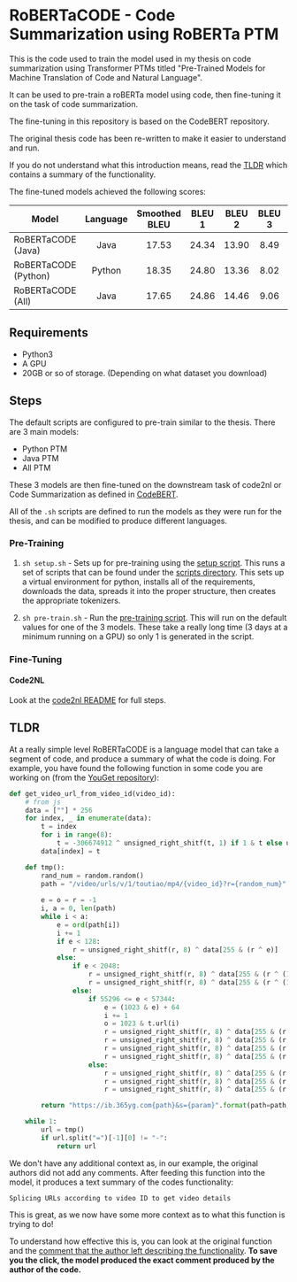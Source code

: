 # RoBERTaCODE - Code Summarization using RoBERTa PTM
This is the code used to train the model used in my thesis
on code summarization using Transformer PTMs titled "Pre-Trained Models for 
Machine Translation of Code and Natural Language".

It can be used to pre-train a roBERTa model using code, then fine-tuning it on 
the task of code summarization.

The fine-tuning in this repository is based on the CodeBERT repository. 

The original thesis code has been re-written to make it easier to understand and
run.

If you do not understand what this introduction means, read the [TLDR](#TLDR) 
which contains a summary of the functionality.

The fine-tuned models achieved the following scores:

| Model                  | Language   | Smoothed BLEU | BLEU 1 | BLEU 2 | BLEU 3 | BLEU 4 | METEOR | ROUGE_L | CIDEr |
| ------------------     |:----------:| :------------:| :-----:| :-----:| :-----:| :-----:| :-----:| :------:| -----:|
| RoBERTaCODE (Java)     |    Java    |     17.53     |  24.34 |  13.90 |  8.49  |  5.49  |  19.38 |  34.27  | 0.85  |
| RoBERTaCODE (Python)   |   Python   |     18.35     |  24.80 |  13.36 |  8.02  |  5.20  |  19.44 |  34.47  | 0.88  |
| RoBERTaCODE (All)      |    Java    |     17.65     |  24.86 |  14.46 |  9.06  |  6.01  |  19.40 |  33.95  | 0.91  |



## Requirements
- Python3
- A GPU
- 20GB or so of storage. (Depending on what dataset you download)

## Steps

The default scripts are configured to pre-train similar to the thesis. There
are 3 main models:

- Python PTM
- Java PTM
- All PTM

These 3 models are then fine-tuned on the downstream task of code2nl or Code
Summarization as defined in [CodeBERT](https://github.com/microsoft/CodeBERT).

All of the `.sh` scripts are defined to run the models as they were run for 
the thesis, and can be modified to produce different languages.

### Pre-Training

1. `sh setup.sh` - Sets up for pre-training using the [setup script](setup.sh). This runs a set of scripts that can be found under the [scripts directory](./scripts/). This sets up a virtual environment for python, installs all of the requirements, downloads the data, spreads it into the proper structure, then creates the appropriate tokenizers.

2. `sh pre-train.sh` - Run the [pre-training script](./pre_train/pre-train.sh). This will run 
    on the default values for one of the 3 models. These take a really long time (3 days at a
    minimum running on a GPU) so only 1 is generated in the script.

### Fine-Tuning

#### Code2NL
Look at the [code2nl README](./code2nl/README.md) for full steps.

## TLDR
At a really simple level RoBERTaCODE is a language model that can take a segment 
of code, and produce a summary of what the code is doing. For example, you have
found the following function in some code you are working on (from the [YouGet 
repository](https://github.com/soimort/you-get)):

```py
def get_video_url_from_video_id(video_id):
    # from js
    data = [""] * 256
    for index, _ in enumerate(data):
        t = index
        for i in range(8):
            t = -306674912 ^ unsigned_right_shitf(t, 1) if 1 & t else unsigned_right_shitf(t, 1)
        data[index] = t

    def tmp():
        rand_num = random.random()
        path = "/video/urls/v/1/toutiao/mp4/{video_id}?r={random_num}".format(video_id=video_id,
                                                                              random_num=str(rand_num)[2:])
        e = o = r = -1
        i, a = 0, len(path)
        while i < a:
            e = ord(path[i])
            i += 1
            if e < 128:
                r = unsigned_right_shitf(r, 8) ^ data[255 & (r ^ e)]
            else:
                if e < 2048:
                    r = unsigned_right_shitf(r, 8) ^ data[255 & (r ^ (192 | e >> 6 & 31))]
                    r = unsigned_right_shitf(r, 8) ^ data[255 & (r ^ (128 | 63 & e))]
                else:
                    if 55296 <= e < 57344:
                        e = (1023 & e) + 64
                        i += 1
                        o = 1023 & t.url(i)
                        r = unsigned_right_shitf(r, 8) ^ data[255 & (r ^ (240 | e >> 8 & 7))]
                        r = unsigned_right_shitf(r, 8) ^ data[255 & (r ^ (128 | e >> 2 & 63))]
                        r = unsigned_right_shitf(r, 8) ^ data[255 & (r ^ (128 | o >> 6 & 15 | (3 & e) << 4))]
                        r = unsigned_right_shitf(r, 8) ^ data[255 & (r ^ (128 | 63 & o))]
                    else:
                        r = unsigned_right_shitf(r, 8) ^ data[255 & (r ^ (224 | e >> 12 & 15))]
                        r = unsigned_right_shitf(r, 8) ^ data[255 & (r ^ (128 | e >> 6 & 63))]
                        r = unsigned_right_shitf(r, 8) ^ data[255 & (r ^ (128 | 63 & e))]

        return "https://ib.365yg.com{path}&s={param}".format(path=path, param=unsigned_right_shitf(r ^ -1, 0))

    while 1:
        url = tmp()
        if url.split("=")[-1][0] != "-":
            return url
```
 
We don't have any additional context as, in our example, the original authors 
did not add any comments. After feeding this function into the model, it 
produces a text summary of the codes functionality:

```
Splicing URLs according to video ID to get video details
```

This is great, as we now have some more context as to what this function is 
trying to do!

To understand how effective this is, you can look at the original
function and the [comment that the author left describing the functionality](https://github.com/soimort/you-get/blob/b746ac01c9f39de94cac2d56f665285b0523b974/src/you_get/extractors/ixigua.py#L35).
**To save you the click, the model produced the exact comment produced by the author of the code.**

